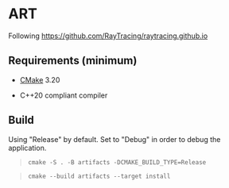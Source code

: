 # ART

Following https://github.com/RayTracing/raytracing.github.io

## Requirements (minimum)

- [CMake](https://cmake.org/download/) 3.20

- C++20 compliant compiler

## Build

Using "Release" by default. Set to "Debug" in order to debug the application.
> `cmake -S . -B artifacts -DCMAKE_BUILD_TYPE=Release`

> `cmake --build artifacts --target install`